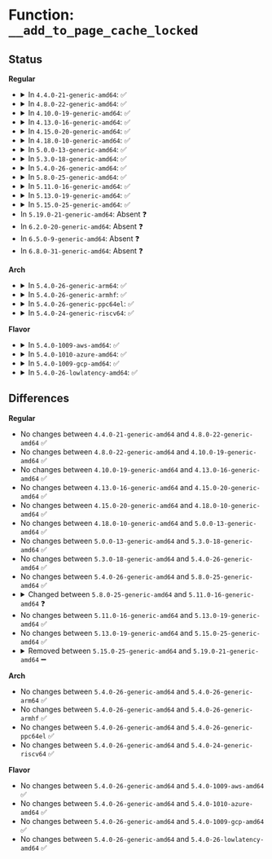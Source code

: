 # Function: <code>__add_to_page_cache_locked</code>

## Status
<b>Regular</b>
<ul>
<li>
<details>
<summary>In <code>4.4.0-21-generic-amd64</code>: ✅</summary>

```c
int __add_to_page_cache_locked(struct page * page, struct address_space * mapping, long unsigned int offset, gfp_t gfp_mask, void * * shadowp)
```

```json
{
  "name": "__add_to_page_cache_locked",
  "collision_type": "Unique Static",
  "inline_type": "No",
  "funcs": [
    {
      "addr": 18446744071580474480,
      "name": "__add_to_page_cache_locked",
      "external": false,
      "loc": "mm/filemap.c:607",
      "file": "mm/filemap.c",
      "inline": "seen, unknown",
      "caller_inline": [],
      "caller_func": [
        "mm/filemap.c:add_to_page_cache_locked",
        "mm/filemap.c:add_to_page_cache_lru"
      ]
    }
  ],
  "symbols": [
    {
      "addr": 18446744071580474480,
      "name": "__add_to_page_cache_locked",
      "section": ".text",
      "bind": "STB_LOCAL",
      "size": 642
    }
  ]
}
```
</details>
</li>
<li>
<details>
<summary>In <code>4.8.0-22-generic-amd64</code>: ✅</summary>

```c
int __add_to_page_cache_locked(struct page * page, struct address_space * mapping, long unsigned int offset, gfp_t gfp_mask, void * * shadowp)
```

```json
{
  "name": "__add_to_page_cache_locked",
  "collision_type": "Unique Static",
  "inline_type": "No",
  "funcs": [
    {
      "addr": 18446744071580552560,
      "name": "__add_to_page_cache_locked",
      "external": false,
      "loc": "mm/filemap.c:643",
      "file": "mm/filemap.c",
      "inline": "seen, unknown",
      "caller_inline": [],
      "caller_func": [
        "mm/filemap.c:add_to_page_cache_lru",
        "mm/filemap.c:add_to_page_cache_locked"
      ]
    }
  ],
  "symbols": [
    {
      "addr": 18446744071580552560,
      "name": "__add_to_page_cache_locked",
      "section": ".text",
      "bind": "STB_LOCAL",
      "size": 544
    }
  ]
}
```
</details>
</li>
<li>
<details>
<summary>In <code>4.10.0-19-generic-amd64</code>: ✅</summary>

```c
int __add_to_page_cache_locked(struct page * page, struct address_space * mapping, long unsigned int offset, gfp_t gfp_mask, void * * shadowp)
```

```json
{
  "name": "__add_to_page_cache_locked",
  "collision_type": "Unique Static",
  "inline_type": "No",
  "funcs": [
    {
      "addr": 18446744071580617072,
      "name": "__add_to_page_cache_locked",
      "external": false,
      "loc": "mm/filemap.c:607",
      "file": "mm/filemap.c",
      "inline": "seen, unknown",
      "caller_inline": [],
      "caller_func": [
        "mm/filemap.c:add_to_page_cache_lru",
        "mm/filemap.c:add_to_page_cache_locked"
      ]
    }
  ],
  "symbols": [
    {
      "addr": 18446744071580617072,
      "name": "__add_to_page_cache_locked",
      "section": ".text",
      "bind": "STB_LOCAL",
      "size": 544
    }
  ]
}
```
</details>
</li>
<li>
<details>
<summary>In <code>4.13.0-16-generic-amd64</code>: ✅</summary>

```c
int __add_to_page_cache_locked(struct page * page, struct address_space * mapping, long unsigned int offset, gfp_t gfp_mask, void * * shadowp)
```

```json
{
  "name": "__add_to_page_cache_locked",
  "collision_type": "Unique Static",
  "inline_type": "No",
  "funcs": [
    {
      "addr": 18446744071580647104,
      "name": "__add_to_page_cache_locked",
      "external": false,
      "loc": "mm/filemap.c:725",
      "file": "mm/filemap.c",
      "inline": "seen, unknown",
      "caller_inline": [],
      "caller_func": [
        "mm/filemap.c:add_to_page_cache_lru",
        "mm/filemap.c:add_to_page_cache_locked"
      ]
    }
  ],
  "symbols": [
    {
      "addr": 18446744071580647104,
      "name": "__add_to_page_cache_locked",
      "section": ".text",
      "bind": "STB_LOCAL",
      "size": 503
    }
  ]
}
```
</details>
</li>
<li>
<details>
<summary>In <code>4.15.0-20-generic-amd64</code>: ✅</summary>

```c
int __add_to_page_cache_locked(struct page * page, struct address_space * mapping, long unsigned int offset, gfp_t gfp_mask, void * * shadowp)
```

```json
{
  "name": "__add_to_page_cache_locked",
  "collision_type": "Unique Static",
  "inline_type": "No",
  "funcs": [
    {
      "addr": 18446744071580730752,
      "name": "__add_to_page_cache_locked",
      "external": false,
      "loc": "mm/filemap.c:826",
      "file": "mm/filemap.c",
      "inline": "seen, unknown",
      "caller_inline": [],
      "caller_func": [
        "mm/filemap.c:add_to_page_cache_lru",
        "mm/filemap.c:add_to_page_cache_locked"
      ]
    }
  ],
  "symbols": [
    {
      "addr": 18446744071580730752,
      "name": "__add_to_page_cache_locked",
      "section": ".text",
      "bind": "STB_LOCAL",
      "size": 554
    }
  ]
}
```
</details>
</li>
<li>
<details>
<summary>In <code>4.18.0-10-generic-amd64</code>: ✅</summary>

```c
int __add_to_page_cache_locked(struct page * page, struct address_space * mapping, long unsigned int offset, gfp_t gfp_mask, void * * shadowp)
```

```json
{
  "name": "__add_to_page_cache_locked",
  "collision_type": "Unique Static",
  "inline_type": "No",
  "funcs": [
    {
      "addr": 18446744071580865360,
      "name": "__add_to_page_cache_locked",
      "external": false,
      "loc": "mm/filemap.c:826",
      "file": "mm/filemap.c",
      "inline": "seen, unknown",
      "caller_inline": [],
      "caller_func": [
        "mm/filemap.c:add_to_page_cache_lru",
        "mm/filemap.c:add_to_page_cache_locked"
      ]
    }
  ],
  "symbols": [
    {
      "addr": 18446744071580865360,
      "name": "__add_to_page_cache_locked",
      "section": ".text",
      "bind": "STB_LOCAL",
      "size": 576
    }
  ]
}
```
</details>
</li>
<li>
<details>
<summary>In <code>5.0.0-13-generic-amd64</code>: ✅</summary>

```c
int __add_to_page_cache_locked(struct page * page, struct address_space * mapping, long unsigned int offset, gfp_t gfp_mask, void * * shadowp)
```

```json
{
  "name": "__add_to_page_cache_locked",
  "collision_type": "Unique Static",
  "inline_type": "No",
  "funcs": [
    {
      "addr": 18446744071580936224,
      "name": "__add_to_page_cache_locked",
      "external": false,
      "loc": "mm/filemap.c:796",
      "file": "mm/filemap.c",
      "inline": "seen, unknown",
      "caller_inline": [],
      "caller_func": [
        "mm/filemap.c:add_to_page_cache_lru",
        "mm/filemap.c:add_to_page_cache_locked"
      ]
    }
  ],
  "symbols": [
    {
      "addr": 18446744071580936224,
      "name": "__add_to_page_cache_locked",
      "section": ".text",
      "bind": "STB_LOCAL",
      "size": 825
    }
  ]
}
```
</details>
</li>
<li>
<details>
<summary>In <code>5.3.0-18-generic-amd64</code>: ✅</summary>

```c
int __add_to_page_cache_locked(struct page * page, struct address_space * mapping, long unsigned int offset, gfp_t gfp_mask, void * * shadowp)
```

```json
{
  "name": "__add_to_page_cache_locked",
  "collision_type": "Unique Static",
  "inline_type": "No",
  "funcs": [
    {
      "addr": 18446744071581031200,
      "name": "__add_to_page_cache_locked",
      "external": false,
      "loc": "mm/filemap.c:841",
      "file": "mm/filemap.c",
      "inline": "seen, unknown",
      "caller_inline": [],
      "caller_func": [
        "mm/filemap.c:add_to_page_cache_lru",
        "mm/filemap.c:add_to_page_cache_locked"
      ]
    }
  ],
  "symbols": [
    {
      "addr": 18446744071581031200,
      "name": "__add_to_page_cache_locked",
      "section": ".text",
      "bind": "STB_LOCAL",
      "size": 825
    }
  ]
}
```
</details>
</li>
<li>
<details>
<summary>In <code>5.4.0-26-generic-amd64</code>: ✅</summary>

```c
int __add_to_page_cache_locked(struct page * page, struct address_space * mapping, long unsigned int offset, gfp_t gfp_mask, void * * shadowp)
```

```json
{
  "name": "__add_to_page_cache_locked",
  "collision_type": "Unique Static",
  "inline_type": "No",
  "funcs": [
    {
      "addr": 18446744071581086752,
      "name": "__add_to_page_cache_locked",
      "external": false,
      "loc": "mm/filemap.c:850",
      "file": "mm/filemap.c",
      "inline": "seen, unknown",
      "caller_inline": [],
      "caller_func": [
        "mm/filemap.c:add_to_page_cache_lru",
        "mm/filemap.c:add_to_page_cache_locked"
      ]
    }
  ],
  "symbols": [
    {
      "addr": 18446744071581086752,
      "name": "__add_to_page_cache_locked",
      "section": ".text",
      "bind": "STB_LOCAL",
      "size": 825
    }
  ]
}
```
</details>
</li>
<li>
<details>
<summary>In <code>5.8.0-25-generic-amd64</code>: ✅</summary>

```c
int __add_to_page_cache_locked(struct page * page, struct address_space * mapping, long unsigned int offset, gfp_t gfp_mask, void * * shadowp)
```

```json
{
  "name": "__add_to_page_cache_locked",
  "collision_type": "Unique Static",
  "inline_type": "No",
  "funcs": [
    {
      "addr": 18446744071581272752,
      "name": "__add_to_page_cache_locked",
      "external": false,
      "loc": "mm/filemap.c:829",
      "file": "mm/filemap.c",
      "inline": "seen, unknown",
      "caller_inline": [],
      "caller_func": [
        "mm/filemap.c:add_to_page_cache_lru",
        "mm/filemap.c:add_to_page_cache_locked"
      ]
    }
  ],
  "symbols": [
    {
      "addr": 18446744071581272752,
      "name": "__add_to_page_cache_locked",
      "section": ".text",
      "bind": "STB_LOCAL",
      "size": 889
    }
  ]
}
```
</details>
</li>
<li>
<details>
<summary>In <code>5.11.0-16-generic-amd64</code>: ✅</summary>

```c
int __add_to_page_cache_locked(struct page * page, struct address_space * mapping, long unsigned int offset, gfp_t gfp, void * * shadowp)
```

```json
{
  "name": "__add_to_page_cache_locked",
  "collision_type": "Unique Global",
  "inline_type": "No",
  "funcs": [
    {
      "addr": 18446744071581314512,
      "name": "__add_to_page_cache_locked",
      "external": true,
      "loc": "mm/filemap.c:830",
      "file": "mm/filemap.c",
      "inline": "seen, unknown",
      "caller_inline": [],
      "caller_func": [
        "mm/filemap.c:add_to_page_cache_lru",
        "mm/filemap.c:add_to_page_cache_locked"
      ]
    }
  ],
  "symbols": [
    {
      "addr": 18446744071581314512,
      "name": "__add_to_page_cache_locked",
      "section": ".text",
      "bind": "STB_GLOBAL",
      "size": 921
    }
  ]
}
```
</details>
</li>
<li>
<details>
<summary>In <code>5.13.0-19-generic-amd64</code>: ✅</summary>

```c
int __add_to_page_cache_locked(struct page * page, struct address_space * mapping, long unsigned int offset, gfp_t gfp, void * * shadowp)
```

```json
{
  "name": "__add_to_page_cache_locked",
  "collision_type": "Unique Global",
  "inline_type": "No",
  "funcs": [
    {
      "addr": 18446744071581330080,
      "name": "__add_to_page_cache_locked",
      "external": true,
      "loc": "mm/filemap.c:856",
      "file": "mm/filemap.c",
      "inline": "seen, unknown",
      "caller_inline": [],
      "caller_func": [
        "mm/filemap.c:add_to_page_cache_lru",
        "mm/filemap.c:add_to_page_cache_locked"
      ]
    }
  ],
  "symbols": [
    {
      "addr": 18446744071581330080,
      "name": "__add_to_page_cache_locked",
      "section": ".text",
      "bind": "STB_GLOBAL",
      "size": 857
    }
  ]
}
```
</details>
</li>
<li>
<details>
<summary>In <code>5.15.0-25-generic-amd64</code>: ✅</summary>

```c
int __add_to_page_cache_locked(struct page * page, struct address_space * mapping, long unsigned int offset, gfp_t gfp, void * * shadowp)
```

```json
{
  "name": "__add_to_page_cache_locked",
  "collision_type": "Unique Global",
  "inline_type": "No",
  "funcs": [
    {
      "addr": 18446744071581580992,
      "name": "__add_to_page_cache_locked",
      "external": true,
      "loc": "mm/filemap.c:873",
      "file": "mm/filemap.c",
      "inline": "seen, unknown",
      "caller_inline": [],
      "caller_func": [
        "mm/filemap.c:add_to_page_cache_lru",
        "mm/filemap.c:add_to_page_cache_locked"
      ]
    }
  ],
  "symbols": [
    {
      "addr": 18446744071581580992,
      "name": "__add_to_page_cache_locked",
      "section": ".text",
      "bind": "STB_GLOBAL",
      "size": 846
    }
  ]
}
```
</details>
</li>
<li>
In <code>5.19.0-21-generic-amd64</code>: Absent ❓
</li>
<li>
In <code>6.2.0-20-generic-amd64</code>: Absent ❓
</li>
<li>
In <code>6.5.0-9-generic-amd64</code>: Absent ❓
</li>
<li>
In <code>6.8.0-31-generic-amd64</code>: Absent ❓
</li>
</ul>
<b>Arch</b>
<ul>
<li>
<details>
<summary>In <code>5.4.0-26-generic-arm64</code>: ✅</summary>

```c
int __add_to_page_cache_locked(struct page * page, struct address_space * mapping, long unsigned int offset, gfp_t gfp_mask, void * * shadowp)
```

```json
{
  "name": "__add_to_page_cache_locked",
  "collision_type": "Unique Static",
  "inline_type": "No",
  "funcs": [
    {
      "addr": 18446603336492453176,
      "name": "__add_to_page_cache_locked",
      "external": false,
      "loc": "mm/filemap.c:850",
      "file": "mm/filemap.c",
      "inline": "seen, unknown",
      "caller_inline": [],
      "caller_func": [
        "mm/filemap.c:add_to_page_cache_lru",
        "mm/filemap.c:add_to_page_cache_locked"
      ]
    }
  ],
  "symbols": [
    {
      "addr": 18446603336492453176,
      "name": "__add_to_page_cache_locked",
      "section": ".text",
      "bind": "STB_LOCAL",
      "size": 952
    }
  ]
}
```
</details>
</li>
<li>
<details>
<summary>In <code>5.4.0-26-generic-armhf</code>: ✅</summary>

```c
int __add_to_page_cache_locked(struct page * page, struct address_space * mapping, long unsigned int offset, gfp_t gfp_mask, void * * shadowp)
```

```json
{
  "name": "__add_to_page_cache_locked",
  "collision_type": "Unique Static",
  "inline_type": "No",
  "funcs": [
    {
      "addr": 3226326668,
      "name": "__add_to_page_cache_locked",
      "external": false,
      "loc": "mm/filemap.c:850",
      "file": "mm/filemap.c",
      "inline": "seen, unknown",
      "caller_inline": [],
      "caller_func": [
        "mm/filemap.c:add_to_page_cache_lru",
        "mm/filemap.c:add_to_page_cache_locked"
      ]
    }
  ],
  "symbols": [
    {
      "addr": 3226326668,
      "name": "__add_to_page_cache_locked",
      "section": ".text",
      "bind": "STB_LOCAL",
      "size": 884
    }
  ]
}
```
</details>
</li>
<li>
<details>
<summary>In <code>5.4.0-26-generic-ppc64el</code>: ✅</summary>

```c
int __add_to_page_cache_locked(struct page * page, struct address_space * mapping, long unsigned int offset, gfp_t gfp_mask, void * * shadowp)
```

```json
{
  "name": "__add_to_page_cache_locked",
  "collision_type": "Unique Static",
  "inline_type": "No",
  "funcs": [
    {
      "addr": 13835058055285727728,
      "name": "__add_to_page_cache_locked",
      "external": false,
      "loc": "mm/filemap.c:850",
      "file": "mm/filemap.c",
      "inline": "seen, unknown",
      "caller_inline": [],
      "caller_func": [
        "mm/filemap.c:add_to_page_cache_lru",
        "mm/filemap.c:add_to_page_cache_locked"
      ]
    }
  ],
  "symbols": [
    {
      "addr": 13835058055285727728,
      "name": "__add_to_page_cache_locked",
      "section": ".text",
      "bind": "STB_LOCAL",
      "size": 1300
    }
  ]
}
```
</details>
</li>
<li>
<details>
<summary>In <code>5.4.0-24-generic-riscv64</code>: ✅</summary>

```c
int __add_to_page_cache_locked(struct page * page, struct address_space * mapping, long unsigned int offset, gfp_t gfp_mask, void * * shadowp)
```

```json
{
  "name": "__add_to_page_cache_locked",
  "collision_type": "Unique Static",
  "inline_type": "No",
  "funcs": [
    {
      "addr": 18446743936272524890,
      "name": "__add_to_page_cache_locked",
      "external": false,
      "loc": "mm/filemap.c:850",
      "file": "mm/filemap.c",
      "inline": "seen, unknown",
      "caller_inline": [],
      "caller_func": [
        "mm/filemap.c:add_to_page_cache_lru",
        "mm/filemap.c:add_to_page_cache_locked"
      ]
    }
  ],
  "symbols": [
    {
      "addr": 18446743936272524890,
      "name": "__add_to_page_cache_locked",
      "section": ".text",
      "bind": "STB_LOCAL",
      "size": 762
    }
  ]
}
```
</details>
</li>
</ul>
<b>Flavor</b>
<ul>
<li>
<details>
<summary>In <code>5.4.0-1009-aws-amd64</code>: ✅</summary>

```c
int __add_to_page_cache_locked(struct page * page, struct address_space * mapping, long unsigned int offset, gfp_t gfp_mask, void * * shadowp)
```

```json
{
  "name": "__add_to_page_cache_locked",
  "collision_type": "Unique Static",
  "inline_type": "No",
  "funcs": [
    {
      "addr": 18446744071581055600,
      "name": "__add_to_page_cache_locked",
      "external": false,
      "loc": "mm/filemap.c:850",
      "file": "mm/filemap.c",
      "inline": "seen, unknown",
      "caller_inline": [],
      "caller_func": [
        "mm/filemap.c:add_to_page_cache_lru",
        "mm/filemap.c:add_to_page_cache_locked"
      ]
    }
  ],
  "symbols": [
    {
      "addr": 18446744071581055600,
      "name": "__add_to_page_cache_locked",
      "section": ".text",
      "bind": "STB_LOCAL",
      "size": 825
    }
  ]
}
```
</details>
</li>
<li>
<details>
<summary>In <code>5.4.0-1010-azure-amd64</code>: ✅</summary>

```c
int __add_to_page_cache_locked(struct page * page, struct address_space * mapping, long unsigned int offset, gfp_t gfp_mask, void * * shadowp)
```

```json
{
  "name": "__add_to_page_cache_locked",
  "collision_type": "Unique Static",
  "inline_type": "No",
  "funcs": [
    {
      "addr": 18446744071581002848,
      "name": "__add_to_page_cache_locked",
      "external": false,
      "loc": "mm/filemap.c:850",
      "file": "mm/filemap.c",
      "inline": "seen, unknown",
      "caller_inline": [],
      "caller_func": [
        "mm/filemap.c:add_to_page_cache_lru",
        "mm/filemap.c:add_to_page_cache_locked"
      ]
    }
  ],
  "symbols": [
    {
      "addr": 18446744071581002848,
      "name": "__add_to_page_cache_locked",
      "section": ".text",
      "bind": "STB_LOCAL",
      "size": 819
    }
  ]
}
```
</details>
</li>
<li>
<details>
<summary>In <code>5.4.0-1009-gcp-amd64</code>: ✅</summary>

```c
int __add_to_page_cache_locked(struct page * page, struct address_space * mapping, long unsigned int offset, gfp_t gfp_mask, void * * shadowp)
```

```json
{
  "name": "__add_to_page_cache_locked",
  "collision_type": "Unique Static",
  "inline_type": "No",
  "funcs": [
    {
      "addr": 18446744071581046800,
      "name": "__add_to_page_cache_locked",
      "external": false,
      "loc": "mm/filemap.c:850",
      "file": "mm/filemap.c",
      "inline": "seen, unknown",
      "caller_inline": [],
      "caller_func": [
        "mm/filemap.c:add_to_page_cache_lru",
        "mm/filemap.c:add_to_page_cache_locked"
      ]
    }
  ],
  "symbols": [
    {
      "addr": 18446744071581046800,
      "name": "__add_to_page_cache_locked",
      "section": ".text",
      "bind": "STB_LOCAL",
      "size": 825
    }
  ]
}
```
</details>
</li>
<li>
<details>
<summary>In <code>5.4.0-26-lowlatency-amd64</code>: ✅</summary>

```c
int __add_to_page_cache_locked(struct page * page, struct address_space * mapping, long unsigned int offset, gfp_t gfp_mask, void * * shadowp)
```

```json
{
  "name": "__add_to_page_cache_locked",
  "collision_type": "Unique Static",
  "inline_type": "No",
  "funcs": [
    {
      "addr": 18446744071581108480,
      "name": "__add_to_page_cache_locked",
      "external": false,
      "loc": "mm/filemap.c:850",
      "file": "mm/filemap.c",
      "inline": "seen, unknown",
      "caller_inline": [],
      "caller_func": [
        "mm/filemap.c:add_to_page_cache_lru",
        "mm/filemap.c:add_to_page_cache_locked"
      ]
    }
  ],
  "symbols": [
    {
      "addr": 18446744071581108480,
      "name": "__add_to_page_cache_locked",
      "section": ".text",
      "bind": "STB_LOCAL",
      "size": 840
    }
  ]
}
```
</details>
</li>
</ul>

## Differences
<b>Regular</b>
<ul>
<li>
No changes between <code>4.4.0-21-generic-amd64</code> and <code>4.8.0-22-generic-amd64</code> ✅
</li>
<li>
No changes between <code>4.8.0-22-generic-amd64</code> and <code>4.10.0-19-generic-amd64</code> ✅
</li>
<li>
No changes between <code>4.10.0-19-generic-amd64</code> and <code>4.13.0-16-generic-amd64</code> ✅
</li>
<li>
No changes between <code>4.13.0-16-generic-amd64</code> and <code>4.15.0-20-generic-amd64</code> ✅
</li>
<li>
No changes between <code>4.15.0-20-generic-amd64</code> and <code>4.18.0-10-generic-amd64</code> ✅
</li>
<li>
No changes between <code>4.18.0-10-generic-amd64</code> and <code>5.0.0-13-generic-amd64</code> ✅
</li>
<li>
No changes between <code>5.0.0-13-generic-amd64</code> and <code>5.3.0-18-generic-amd64</code> ✅
</li>
<li>
No changes between <code>5.3.0-18-generic-amd64</code> and <code>5.4.0-26-generic-amd64</code> ✅
</li>
<li>
No changes between <code>5.4.0-26-generic-amd64</code> and <code>5.8.0-25-generic-amd64</code> ✅
</li>
<li>
<details>
<summary>Changed between <code>5.8.0-25-generic-amd64</code> and <code>5.11.0-16-generic-amd64</code> ❓</summary>
<ul>
<li>
<b>Param added. </b>
<code>gfp_t gfp</code>
</li>
<li>
<b>Param removed. </b>
<code>gfp_t gfp_mask</code>
</li>
</ul>
</details>
</li>
<li>
No changes between <code>5.11.0-16-generic-amd64</code> and <code>5.13.0-19-generic-amd64</code> ✅
</li>
<li>
No changes between <code>5.13.0-19-generic-amd64</code> and <code>5.15.0-25-generic-amd64</code> ✅
</li>
<li>
<details>
<summary>Removed between <code>5.15.0-25-generic-amd64</code> and <code>5.19.0-21-generic-amd64</code> ➖</summary>

```c
int __add_to_page_cache_locked(struct page * page, struct address_space * mapping, long unsigned int offset, gfp_t gfp, void * * shadowp)
```
</details>
</li>
</ul>
<b>Arch</b>
<ul>
<li>
No changes between <code>5.4.0-26-generic-amd64</code> and <code>5.4.0-26-generic-arm64</code> ✅
</li>
<li>
No changes between <code>5.4.0-26-generic-amd64</code> and <code>5.4.0-26-generic-armhf</code> ✅
</li>
<li>
No changes between <code>5.4.0-26-generic-amd64</code> and <code>5.4.0-26-generic-ppc64el</code> ✅
</li>
<li>
No changes between <code>5.4.0-26-generic-amd64</code> and <code>5.4.0-24-generic-riscv64</code> ✅
</li>
</ul>
<b>Flavor</b>
<ul>
<li>
No changes between <code>5.4.0-26-generic-amd64</code> and <code>5.4.0-1009-aws-amd64</code> ✅
</li>
<li>
No changes between <code>5.4.0-26-generic-amd64</code> and <code>5.4.0-1010-azure-amd64</code> ✅
</li>
<li>
No changes between <code>5.4.0-26-generic-amd64</code> and <code>5.4.0-1009-gcp-amd64</code> ✅
</li>
<li>
No changes between <code>5.4.0-26-generic-amd64</code> and <code>5.4.0-26-lowlatency-amd64</code> ✅
</li>
</ul>
